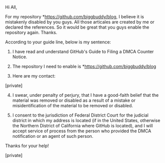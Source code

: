 Hi All,

For my repository *https://github.com/biggbuddy/blog, I believe it is mistakenly disabled
by you guys. All those articales are created by me or declared the
references. So it would be great that you guys enable the repository again.
Thanks.

According to your guide line, below is my sentence:

1. I have read and understand GitHub's Guide to Filing a DMCA Counter
Notice.

2. The repository I need to enable is *https://github.com/biggbuddy/blog

3. Here are my contact:

[private]

4. I swear, under penalty of perjury, that I have a good-faith belief that
the material was removed or disabled as a result of a mistake or
misidentification of the material to be removed or disabled.

5. I consent to the jurisdiction of Federal District Court for the judicial
district in which my address is located (if in the United States, otherwise
the Northern District of California where GitHub is located), and I will
accept service of process from the person who provided the DMCA
notification or an agent of such person.

Thanks for your help!

[private]
